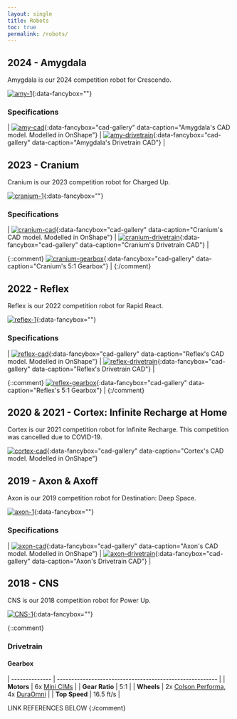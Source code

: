 ```yaml
---
layout: single
title: Robots
toc: true
permalink: /robots/
---
```



## 2024 - Amygdala

Amygdala is our 2024 competition robot for Crescendo.

[![amy-1]][amy-1-full]{:data-fancybox=""}

### Specifications

| [![amy-cad]][amy-cad-2x]{:data-fancybox="cad-gallery" data-caption="Amygdala's CAD model. Modelled in OnShape"} | [![amy-drivetrain]][amy-drivetrain-2x]{:data-fancybox="cad-gallery" data-caption="Amygdala's Drivetrain CAD"} | 




## 2023 - Cranium


Cranium is our 2023 competition robot for Charged Up.

[![cranium-1]][cranium-1-full]{:data-fancybox=""}

### Specifications

| [![cranium-cad]][cranium-cad-2x]{:data-fancybox="cad-gallery" data-caption="Cranium's CAD model. Modelled in OnShape"} | [![cranium-drivetrain]][cranium-drivetrain-2x]{:data-fancybox="cad-gallery" data-caption="Cranium's Drivetrain CAD"} | 




{::comment}
[![cranium-gearbox]][cranium-gearbox-2x]{:data-fancybox="cad-gallery" data-caption="Cranium's 5:1 Gearbox"} |
{:/comment}






## 2022 - Reflex
Reflex is our 2022 competition robot for Rapid React.

[![reflex-1]][cranium-1-full]{:data-fancybox=""}

### Specifications

| [![reflex-cad]][reflex-cad-2x]{:data-fancybox="cad-gallery" data-caption="Reflex's CAD model. Modelled in OnShape"} | [![reflex-drivetrain]][reflex-drivetrain-2x]{:data-fancybox="cad-gallery" data-caption="Reflex's Drivetrain CAD"} | 



{::comment}
[![reflex-gearbox]][reflex-gearbox-2x]{:data-fancybox="cad-gallery" data-caption="Reflex's 5:1 Gearbox"} |
{:/comment}


## 2020 & 2021 - Cortex: Infinite Recharge at Home
Cortex is our 2021 competition robot for Infinite Recharge. This competition was cancelled due to COVID-19.

[![cortex-cad]][cortex-cad-2x]{:data-fancybox="cad-gallery" data-caption="Cortex's CAD model. Modelled in OnShape"}





## 2019 - Axon & Axoff
Axon is our 2019 competition robot for Destination: Deep Space.

[![axon-1]][axon-1-full]{:data-fancybox=""}

### Specifications

| [![axon-cad]][axon-cad-2x]{:data-fancybox="cad-gallery" data-caption="Axon's CAD model. Modelled in OnShape"} | [![axon-drivetrain]][axon-drivetrain-2x]{:data-fancybox="cad-gallery" data-caption="Axon's Drivetrain CAD"} |


## 2018 - CNS
CNS is our 2018 competition robot for Power Up.

[![CNS-1]][CNS-1-full]{:data-fancybox=""}


{::comment}

### Drivetrain

#### Gearbox

| -------------- | -------------------------------------------------------- |
| **Motors**     | 6x [Mini CIMs] |
| **Gear Ratio** | 5:1                             |
| **Wheels**     | 2x [Colson Performa], 4x [DuraOmni] |
| **Top Speed**  | 16.5 ft/s                       |



LINK REFERENCES BELOW
{:/comment}

[home]: /
[robots]: /robots/


[cranium-1]: /images/robots/2023/ActualCranium2023.png
[cranium-1-full]: /images/robots/2023/ActualCranium2023-full.png

[cranium-cad]: /images/robots/2023/2023CraniumDefalt.png?w=200
[cranium-cad-2x]: /images/robots/2023/2023CraniumDefalt-full.png

[cranium-drivetrain]: /images/robots/2023/CraniumDrivetrain.png
[cranium-drivetrain-2x]: /images/robots/2023/CraniumDrivetrain-full.png

[cranium-gearbox]: /images/robots/2023/CraniumGearbox.png
[cranium-gearbox-2x]: /images/robots/2023/CraniumGearbox-full.png


[amy-1]: /images/robots/2024/amygdala_2024032301.JPG
[amy-1-full]: /images/robots/2024/AmyDrivetrainFull.png

[amy-cad]: /images/robots/2024/AmyCadFull1.png
[amy-cad-2x]: /images/robots/2024/team5458_sac_regional_2024_full.jpg

[amy-drivetrain]: /images/robots/2024/AmyDrivetrain.png
[amy-drivetrain-2x]: /images/robots/2024/AmyDrivetrainFull.png




[reflex-1]: /images/robots/2023/ActualReflex.png
[reflex-1-full]: /images/robots/2023/ActualReflex-full.png

[reflex-cad]: /images/robots/2023/CADReflex.png
[reflex-cad-2x]: /images/robots/2023/CADReflex-full.png

[reflex-drivetrain]: /images/robots/2023/ReflexDrivetrain.png
[reflex-drivetrain-2x]: /images/robots/2023/ReflexDrivetrain-full.png

[reflex-gearbox]: /images/robots/2023/ReflexGearbox.png
[reflex-gearbox-2x]: /images/robots/2023/ReflexGearbox-full.png




[cortex-cad]: /images/robots/2023/CortexCAD.png
[cortex-cad-2x]: /images/robots/2023/CortexCAD-full.png


[CNS-1]: /images/robots/2023/ActualCNS.png
[CNS-1-full]: /images/robots/2023/ActualCNS-full.png



[axon-1]: /images/robots/2019/axon-1.jpg
[axon-1-full]: /images/robots/2019/axon-1-full.jpg

[axon-cad]: /images/robots/2019/axon-cad.jpg
[axon-cad-2x]: /images/robots/2019/axon-cad-2x.jpg

[axon-drivetrain]: /images/robots/2019/axon-drivetrain.jpg
[axon-drivetrain-2x]: /images/robots/2019/axon-drivetrain-2x.jpg

[axon-gearbox]: /images/robots/2019/axon-gearbox.jpg
[axon-gearbox-2x]: /images/robots/2019/axon-gearbox-2x.jpg

[Mini CIMs]: https://www.vexrobotics.com/217-3371.html
[Colson Performa]: https://www.colsoncaster.com/wheel/performa-conductive/
[DuraOmni]: https://www.andymark.com/products/4-in-duraomni-wheel

